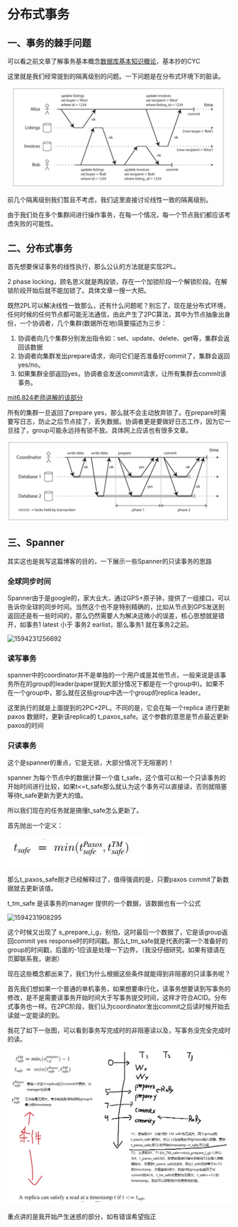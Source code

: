 # 分布式事务

## 一、事务的棘手问题

可以看之前文章了解事务基本概念[数据库基本知识概论](http://yang614.xyz/blog/61)，基本抄的CYC

这里就是我们经常提到的隔离级别的问题。一下问题是在分布式环境下的脏读。

![1589559304290](https://raw.githubusercontent.com/Yang6149/typora-image/master/demo/202005/16/001504-238093.png)

前几个隔离级别我们暂且不考虑，我们这里直接讨论线性一致的隔离级别。

由于我们处在多个集群间进行操作事务，在每一个情况，每一个节点我们都应该考虑失败的可能性。

## 二、分布式事务

首先想要保证事务的线性执行，那么公认的方法就是实现2PL。

2 phase locking，顾名思义就是两段锁，存在一个加锁阶段一个解锁阶段。在解锁阶段开始后就不能加锁了。具体文章一搜一大把。

既然2PL可以解决线性一致那么，还有什么问题呢？别忘了，现在是分布式环境，任何时候的任何节点都可能无法通信，由此产生了2PC算法，其中为节点抽象出身份，一个协调者，几个集群(数据所在地)简要描述为三步：

1. 协调者向几个集群分别发出指令如：set、update、delete、get等，集群会返回该数据
2. 协调者向集群发出prepare请求，询问它们是否准备好commit了，集群会返回yes/no。
3. 如果集群全部返回yes，协调者会发送commit请求，让所有集群去commit该事务。

[mit6.824老师讲解的该部分](https://www.youtube.com/watch?v=aDp99WDIM_4&t=1551s)

所有的集群一旦返回了prepare yes，那么就不会主动放弃锁了。在prepare时需要写日志，防止之后节点挂了，丢失数据。协调者更是要做好日志工作，因为它一旦挂了，group可能永远持有锁不放。具体网上应该也有很多文章。

![1594228679724](https://raw.githubusercontent.com/Yang6149/typora-image/master/demo/202007/09/011802-331900.png)

## 三、Spanner

其实这也是我写这篇博客的目的，一下展示一些Spanner的只读事务的思路

### 全球同步时间

Spanner由于是google的，家大业大，通过GPS+原子钟，提供了一组接口，可以告诉你全球的同步时间。当然这个也不是特别精确的，比如从节点到GPS发送到返回还是有一些时间的，那么仍然需要人为解决这微小的误差，核心思想就是错开，如事务1 latest 小于 事务2 earlist，那么事务1 就在事务2之前。

![1594231256692](C:\Users\hasaki\AppData\Roaming\Typora\typora-user-images\1594231256692.png)

### 读写事务

spanner中的coordinator并不是单独的一个用户或是其他节点，一般来说是该事务所在的group的leader(paper提到大部分情况下都是在一个group中)。如果不在一个group中，那么就在这些group中选一个group的replica leader。

这里执行的就是上面提到的2PC+2PL。不同的是，它会在每一个replica 进行更新paxos 数据时，更新该replica的 t_paxos_safe。这个参数的意思是节点最近更新paxos的时间

### 只读事务

这个是spanner的重点，它是无锁，大部分情况下无阻塞的！

spanner 为每个节点中的数据计算一个值 t_safe，这个值可以和一个只读事务的开始时间进行比较，如果t<=t_safe那么就认为这个事务可以直接读，否则就阻塞等待t_safe更新为更大的值。

所以我们现在的任务就是搞懂t_safe怎么更新了。

首先抛出一个定义：

![1594231760114](https://raw.githubusercontent.com/Yang6149/typora-image/master/demo/202007/09/020931-573271.png)

那么t_paxos_safe刚才已经解释过了，值得强调的是，只要paxos commit了新数据就去更新该值。

t_tm_safe 是该事务的manager 提供的一个数据，该数据也有一个公式

![1594231908295](C:\Users\hasaki\AppData\Roaming\Typora\typora-user-images\1594231908295.png)

这个时候又出现了 s_prepare_i_g，别怕，这时最后一个数据了，它是该group返回commit yes response时的时间戳。那么t_tm_safe就是代表的第一个准备好的group的时间戳，后面的-1应该是处理一下边界，（我没仔细研究。如果有错请在页脚联系我，谢谢）

现在这些概念都出来了，我们为什么根据这些条件就能得到非阻塞的只读事务呢？

首先我们想如果一个普通的单机事务，如果想要串行化，读事务想要读到写事务的修改，是不是需要读事务开始时间大于写事务提交时间，这样才符合ACID。分布式事务也一样。在2PC阶段，我们认为coordinator发出commit之后读时候开始去读就一定能读的到。

我花了如下一张图，可以看到事务写完成时的非阻塞读以及，写事务没完全完成时的读。

![1594232392870](https://raw.githubusercontent.com/Yang6149/typora-image/master/demo/202007/09/021954-988844.png)

重点讲的是我开始产生迷惑的部分，如有错误希望指正